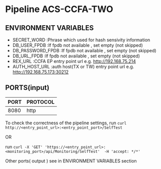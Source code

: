 # Pipeline ACS-CCFA-TWO
## ENVIRONMENT VARIABLES
 * SECRET_WORD :Phrase which used for hash sensivity information  
 * DB_USER_FPDB :If fpdb not available , set empty (not skipped) 
 * DB_PASSWORD_FPDB :If fpdb not available , set empty (not skipped) 
 * DB_URL_FPDB :If fpdb not available , set empty (not skipped)  
 * REX_URL :CCFA EP entry point url e.g. http://192.168.75.214
 * AUTH_HOST_URL :auth host(TX or TW) entry point url e.g. http://192.168.75.173:30212
## PORTS(input)
|PORT|PROTOCOL|
| ------ | ------ |
| 8080 | http |

To check the correctness of the pipeline settings, run ```curl http://<entry_point_url>:<entry_point_port>/SelfTest``` 

OR


 run ```curl -X 'GET' 'https://<entry_point_url>:<monitoring_port>/api/Monitoring/SelfTest'  -H 'accept: */*'```



Other ports( output ) see in ENVIRONMENT VARIABLES section

